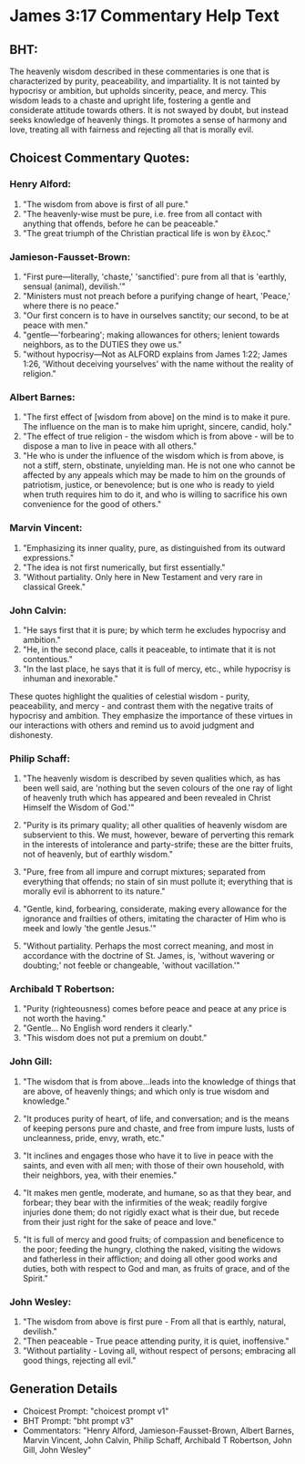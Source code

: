 # James 3:17 Commentary Help Text

## BHT:
The heavenly wisdom described in these commentaries is one that is characterized by purity, peaceability, and impartiality. It is not tainted by hypocrisy or ambition, but upholds sincerity, peace, and mercy. This wisdom leads to a chaste and upright life, fostering a gentle and considerate attitude towards others. It is not swayed by doubt, but instead seeks knowledge of heavenly things. It promotes a sense of harmony and love, treating all with fairness and rejecting all that is morally evil.

## Choicest Commentary Quotes:
### Henry Alford:
1. "The wisdom from above is first of all pure."
2. "The heavenly-wise must be pure, i.e. free from all contact with anything that offends, before he can be peaceable."
3. "The great triumph of the Christian practical life is won by ἔλεος."

### Jamieson-Fausset-Brown:
1. "First pure—literally, 'chaste,' 'sanctified': pure from all that is 'earthly, sensual (animal), devilish.'"
2. "Ministers must not preach before a purifying change of heart, 'Peace,' where there is no peace."
3. "Our first concern is to have in ourselves sanctity; our second, to be at peace with men."
4. "gentle—'forbearing'; making allowances for others; lenient towards neighbors, as to the DUTIES they owe us."
5. "without hypocrisy—Not as ALFORD explains from James 1:22; James 1:26, 'Without deceiving yourselves' with the name without the reality of religion."

### Albert Barnes:
1. "The first effect of [wisdom from above] on the mind is to make it pure. The influence on the man is to make him upright, sincere, candid, holy."
2. "The effect of true religion - the wisdom which is from above - will be to dispose a man to live in peace with all others."
3. "He who is under the influence of the wisdom which is from above, is not a stiff, stern, obstinate, unyielding man. He is not one who cannot be affected by any appeals which may be made to him on the grounds of patriotism, justice, or benevolence; but is one who is ready to yield when truth requires him to do it, and who is willing to sacrifice his own convenience for the good of others."

### Marvin Vincent:
1. "Emphasizing its inner quality, pure, as distinguished from its outward expressions."
2. "The idea is not first numerically, but first essentially."
3. "Without partiality. Only here in New Testament and very rare in classical Greek."

### John Calvin:
1. "He says first that it is pure; by which term he excludes hypocrisy and ambition."
2. "He, in the second place, calls it peaceable, to intimate that it is not contentious."
3. "In the last place, he says that it is full of mercy, etc., while hypocrisy is inhuman and inexorable."

These quotes highlight the qualities of celestial wisdom - purity, peaceability, and mercy - and contrast them with the negative traits of hypocrisy and ambition. They emphasize the importance of these virtues in our interactions with others and remind us to avoid judgment and dishonesty.

### Philip Schaff:
1. "The heavenly wisdom is described by seven qualities which, as has been well said, are 'nothing but the seven colours of the one ray of light of heavenly truth which has appeared and been revealed in Christ Himself the Wisdom of God.'"

2. "Purity is its primary quality; all other qualities of heavenly wisdom are subservient to this. We must, however, beware of perverting this remark in the interests of intolerance and party-strife; these are the bitter fruits, not of heavenly, but of earthly wisdom."

3. "Pure, free from all impure and corrupt mixtures; separated from everything that offends; no stain of sin must pollute it; everything that is morally evil is abhorrent to its nature."

4. "Gentle, kind, forbearing, considerate, making every allowance for the ignorance and frailties of others, imitating the character of Him who is meek and lowly 'the gentle Jesus.'"

5. "Without partiality. Perhaps the most correct meaning, and most in accordance with the doctrine of St. James, is, 'without wavering or doubting;' not feeble or changeable, 'without vacillation.'"

### Archibald T Robertson:
1. "Purity (righteousness) comes before peace and peace at any price is not worth the having."
2. "Gentle... No English word renders it clearly."
3. "This wisdom does not put a premium on doubt."

### John Gill:
1. "The wisdom that is from above...leads into the knowledge of things that are above, of heavenly things; and which only is true wisdom and knowledge." 

2. "It produces purity of heart, of life, and conversation; and is the means of keeping persons pure and chaste, and free from impure lusts, lusts of uncleanness, pride, envy, wrath, etc."

3. "It inclines and engages those who have it to live in peace with the saints, and even with all men; with those of their own household, with their neighbors, yea, with their enemies."

4. "It makes men gentle, moderate, and humane, so as that they bear, and forbear; they bear with the infirmities of the weak; readily forgive injuries done them; do not rigidly exact what is their due, but recede from their just right for the sake of peace and love."

5. "It is full of mercy and good fruits; of compassion and beneficence to the poor; feeding the hungry, clothing the naked, visiting the widows and fatherless in their affliction; and doing all other good works and duties, both with respect to God and man, as fruits of grace, and of the Spirit."

### John Wesley:
1. "The wisdom from above is first pure - From all that is earthly, natural, devilish." 
2. "Then peaceable - True peace attending purity, it is quiet, inoffensive." 
3. "Without partiality - Loving all, without respect of persons; embracing all good things, rejecting all evil."


## Generation Details
- Choicest Prompt: "choicest prompt v1"
- BHT Prompt: "bht prompt v3"
- Commentators: "Henry Alford, Jamieson-Fausset-Brown, Albert Barnes, Marvin Vincent, John Calvin, Philip Schaff, Archibald T Robertson, John Gill, John Wesley"
